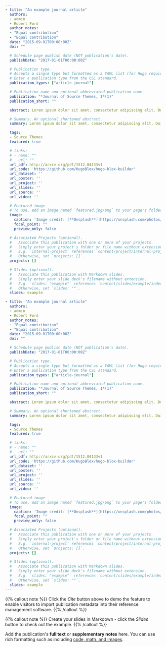 ```yaml
---
- title: "An example journal article"
  authors:
  - admin
  - Robert Ford
  author_notes:
  - "Equal contribution"
  - "Equal contribution"
  date: "2015-09-01T00:00:00Z"
  doi: ""

  # Schedule page publish date (NOT publication's date).
  publishDate: "2017-01-01T00:00:00Z"

  # Publication type.
  # Accepts a single type but formatted as a YAML list (for Hugo requirements).
  # Enter a publication type from the CSL standard.
  publication_types: ["article-journal"]

  # Publication name and optional abbreviated publication name.
  publication: "*Journal of Source Themes, 1*(1)"
  publication_short: ""

  abstract: Lorem ipsum dolor sit amet, consectetur adipiscing elit. Duis posuere tellus ac convallis placerat. Proin tincidunt magna sed ex sollicitudin condimentum. Sed ac faucibus dolor, scelerisque sollicitudin nisi. Cras purus urna, suscipit quis sapien eu, pulvinar tempor diam. Quisque risus orci, mollis id ante sit amet, gravida egestas nisl. Sed ac tempus magna. Proin in dui enim. Donec condimentum, sem id dapibus fringilla, tellus enim condimentum arcu, nec volutpat est felis vel metus. Vestibulum sit amet erat at nulla eleifend gravida.

  # Summary. An optional shortened abstract.
  summary: Lorem ipsum dolor sit amet, consectetur adipiscing elit. Duis posuere tellus ac convallis placerat. Proin tincidunt magna sed ex sollicitudin condimentum.

  tags:
  - Source Themes
  featured: true

  # links:
  # - name: ""
  #   url: ""
  url_pdf: http://arxiv.org/pdf/1512.04133v1
  url_code: 'https://github.com/HugoBlox/hugo-blox-builder'
  url_dataset: ''
  url_poster: ''
  url_project: ''
  url_slides: ''
  url_source: ''
  url_video: ''

  # Featured image
  # To use, add an image named `featured.jpg/png` to your page's folder. 
  image:
    caption: 'Image credit: [**Unsplash**](https://unsplash.com/photos/jdD8gXaTZsc)'
    focal_point: ""
    preview_only: false

  # Associated Projects (optional).
  #   Associate this publication with one or more of your projects.
  #   Simply enter your project's folder or file name without extension.
  #   E.g. `internal-project` references `content/project/internal-project/index.md`.
  #   Otherwise, set `projects: []`.
  projects: []

  # Slides (optional).
  #   Associate this publication with Markdown slides.
  #   Simply enter your slide deck's filename without extension.
  #   E.g. `slides: "example"` references `content/slides/example/index.md`.
  #   Otherwise, set `slides: ""`.
  slides: example

- title: "An example journal article"
  authors:
  - admin
  - Robert Ford
  author_notes:
  - "Equal contribution"
  - "Equal contribution"
  date: "2015-09-01T00:00:00Z"
  doi: ""

  # Schedule page publish date (NOT publication's date).
  publishDate: "2017-01-01T00:00:00Z"

  # Publication type.
  # Accepts a single type but formatted as a YAML list (for Hugo requirements).
  # Enter a publication type from the CSL standard.
  publication_types: ["article-journal"]

  # Publication name and optional abbreviated publication name.
  publication: "*Journal of Source Themes, 1*(1)"
  publication_short: ""

  abstract: Lorem ipsum dolor sit amet, consectetur adipiscing elit. Duis posuere tellus ac convallis placerat. Proin tincidunt magna sed ex sollicitudin condimentum. Sed ac faucibus dolor, scelerisque sollicitudin nisi. Cras purus urna, suscipit quis sapien eu, pulvinar tempor diam. Quisque risus orci, mollis id ante sit amet, gravida egestas nisl. Sed ac tempus magna. Proin in dui enim. Donec condimentum, sem id dapibus fringilla, tellus enim condimentum arcu, nec volutpat est felis vel metus. Vestibulum sit amet erat at nulla eleifend gravida.

  # Summary. An optional shortened abstract.
  summary: Lorem ipsum dolor sit amet, consectetur adipiscing elit. Duis posuere tellus ac convallis placerat. Proin tincidunt magna sed ex sollicitudin condimentum.

  tags:
  - Source Themes
  featured: true

  # links:
  # - name: ""
  #   url: ""
  url_pdf: http://arxiv.org/pdf/1512.04133v1
  url_code: 'https://github.com/HugoBlox/hugo-blox-builder'
  url_dataset: ''
  url_poster: ''
  url_project: ''
  url_slides: ''
  url_source: ''
  url_video: ''

  # Featured image
  # To use, add an image named `featured.jpg/png` to your page's folder. 
  image:
    caption: 'Image credit: [**Unsplash**](https://unsplash.com/photos/jdD8gXaTZsc)'
    focal_point: ""
    preview_only: false

  # Associated Projects (optional).
  #   Associate this publication with one or more of your projects.
  #   Simply enter your project's folder or file name without extension.
  #   E.g. `internal-project` references `content/project/internal-project/index.md`.
  #   Otherwise, set `projects: []`.
  projects: []

  # Slides (optional).
  #   Associate this publication with Markdown slides.
  #   Simply enter your slide deck's filename without extension.
  #   E.g. `slides: "example"` references `content/slides/example/index.md`.
  #   Otherwise, set `slides: ""`.
  slides: example
---
```





{{% callout note %}}
Click the *Cite* button above to demo the feature to enable visitors to import publication metadata into their reference management software.
{{% /callout %}}

{{% callout note %}}
Create your slides in Markdown - click the *Slides* button to check out the example.
{{% /callout %}}

Add the publication's **full text** or **supplementary notes** here. You can use rich formatting such as including [code, math, and images](https://docs.hugoblox.com/content/writing-markdown-latex/).
